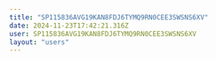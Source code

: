 ```yaml
---
title: "SP115836AVG19KAN8FDJ6TYMQ9RN0CEE3SWSNS6XV"
date: 2024-11-23T17:42:21.316Z
user: SP115836AVG19KAN8FDJ6TYMQ9RN0CEE3SWSNS6XV
layout: "users"
---
```

    